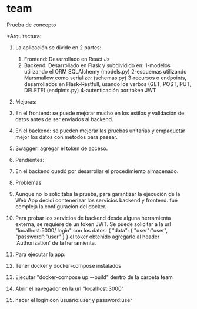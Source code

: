 # team
Prueba de concepto

*Arquitectura:
1. La aplicación se divide en 2 partes:
   1. Frontend: Desarrollado en React Js
   2. Backend: Desarrollado en Flask y subdividido en:
      1-modelos utilizando el ORM SQLAlchemy (models.py)
      2-esquemas utilizando Marsmallow como serializer (schemas.py)
      3-recursos o endpoints, desarrollados en Flask-Restfull, usando los verbos (GET, POST, PUT, DELETE) (endpints.py)
      4-autenticación por token JWT

2. Mejoras:
  1. En el frontend: se puede mejorar mucho en los estilos y validación de datos antes de ser enviados al backend.
  2. En el backend: se pueden mejorar las pruebas unitarias y empaquetar mejor los datos con métodos para pasear.
  3. Swagger: agregar el token de acceso.

3. Pendientes:
  1. En el backend quedó por desarrollar el procedimiento almacenado.

4. Problemas:
  1. Aunque no lo solicitaba la prueba, para garantizar la ejecución de la Web App decidí contenerizar los servicios backend y frontend. fué compleja
   la configuración del docker.
  2. Para probar los servicios de backend desde alguna herramienta externa, se requiere de un token JWT. Se puede solicitar a la url "localhost:5000/   login" con los datos: { "data": { "user":"user", "password":"user" } } el toker obtenido agregarlo al header 'Authorization' de la herramienta.
	

5. Para ejecutar la app:
  1. Tener docker y docker-compose instalados
  2. Ejecutar "docker-compose up --build" dentro de la carpeta team
  3. Abrir el navegador en la url "localhost:3000"
  4. hacer el login con usuario:user y password:user


 


